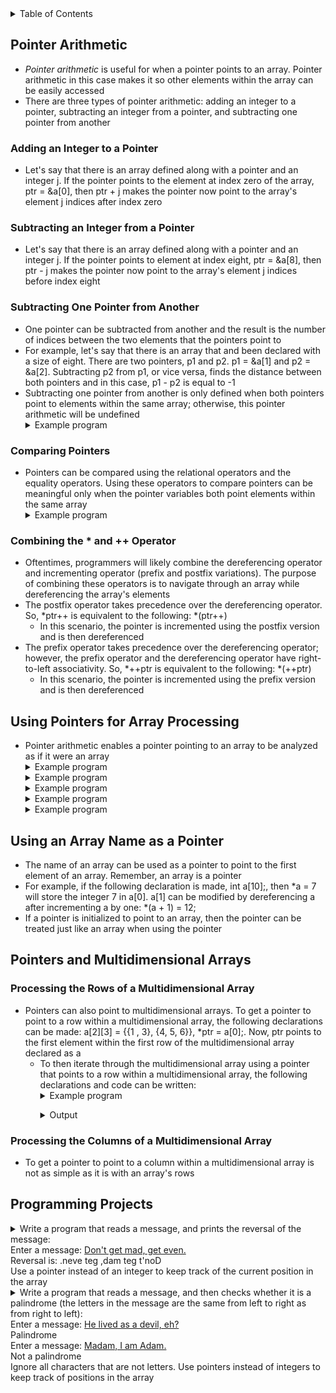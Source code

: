 <details>
<summary>Table of Contents</summary>
<ol>
  <li>
    <a href='#pointer-arithmetic'>Pointer Arithmetic</a>
  </li> 
  <li>
    <a href='#using-pointers-for-array-processing'>Using Pointers for Array Processing</a>
  </li> 
  <li>
    <a href='#pointers-and-multidimensional-arrays'>Pointers and Multidimensional Arrays</a>
  </li> 
  <li>
    <a href='#programming-projects'>Programming Projects</a>
  </li>  
</ol>
</details>

## Pointer Arithmetic
<ul>
  <li>
    <a><em>Pointer arithmetic</em> is useful for when a pointer points to an array. Pointer arithmetic in this case makes it so other elements within the array can be easily accessed</a>
  </li>
  <li>
    <a>There are three types of pointer arithmetic: adding an integer to a pointer, subtracting an integer from a pointer, and subtracting one pointer from another</a>
  </li>
</ul>

### Adding an Integer to a Pointer
<ul>
  <li>
    <a>Let's say that there is an array defined along with a pointer and an integer j. If the pointer points to the element at index zero of the array, ptr = &a[0], then ptr + j makes the pointer now point to the array's element j indices after index zero</a>
  </li>
</ul>

### Subtracting an Integer from a Pointer
<ul>
  <li>
    <a>Let's say that there is an array defined along with a pointer and an integer j. If the pointer points to element at index eight, ptr = &a[8], then ptr - j makes the pointer now point to the array's element j indices before index eight</a>
  </li>
</ul>

### Subtracting One Pointer from Another
<ul>
  <li>
    <a>One pointer can be subtracted from another and the result is the number of indices between the two elements that the pointers point to</a>
  </li>
  <li>
    <a>For example, let's say that there is an array that and been declared with a size of eight. There are two pointers, p1 and p2. p1 = &a[1] and p2 = &a[2]. Subtracting p2 from p1, or vice versa, finds the distance between both pointers and in this case, p1 - p2 is equal to -1</a>
  </li>
  <li>
    <a>Subtracting one pointer from another is only defined when both pointers point to elements within the same array; otherwise, this pointer arithmetic will be undefined</a>
  </li>
  <details>
    <summary>Example program</summary>

```c
#include <stdio.h>
//
int main()
{
    //variable declarations and initialization
    int a[] = {5, 15, 34, 54, 14, 2, 52, 72};
    int *p = &a[1], *q = &a[5];
    //
    printf("%d\n", *(q - 3));
    printf("%d\n", p - q);
    printf("%d\n", *p - *q);
    //
    return 0;
}
```
<ul>  
  <details>
    <summary>Output</summary>
      <pre>
        <code>
34
-4
13
        </code>
      </pre>  
    </details>
  </ul>  
  </details> 
</ul>         

### Comparing Pointers
<ul>
  <li>
    <a>Pointers can be compared using the relational operators and the equality operators. Using these operators to compare pointers can be meaningful only when the pointer variables both point elements within the same array</a>
  </li>
  <details>
    <summary>Example program</summary>

```c
#include <stdio.h>
//
int main()
{
    //variable declarations and initialization
    int array[4] = {1, 2, 3, 4}, *ptr1 = &array[1], *ptr2 = &array[3];
    //
    //selection statement which checks if ptr1 is greater than ptr2
    (ptr1 > ptr2) ? (printf("%d ", *ptr1)) : (printf("%d ", *ptr2));
    //
    return 0;
}
```
<ul>  
  <details>
    <summary>Output</summary>
      <pre>
        <code>
4
        </code>
      </pre>  
    </details>
  </ul>  
  </details> 
</ul> 

### Combining the * and ++ Operator
<ul>
  <li>
    <a>Oftentimes, programmers will likely combine the dereferencing operator and incrementing operator (prefix and postfix variations). The purpose of combining these operators is to navigate through an array while dereferencing the array's elements</a>
  </li>
  <li>
    <a>The postfix operator takes precedence over the dereferencing operator. So, *ptr++ is equivalent to the following: *(ptr++)</a>
    <ul>
      <li>
        <a>In this scenario, the pointer is incremented using the postfix version and is then dereferenced</a>
      </li>
    </ul>
  </li>
  <li>
    <a>The prefix operator takes precedence over the dereferencing operator; however, the prefix operator and the dereferencing operator have right-to-left associativity. So, *++ptr is equivalent to the following: *(++ptr)</a>      
    <ul>
      <li>
        <a>In this scenario, the pointer is incremented using the prefix version and is then dereferenced</a>
      </li>
    </ul>
  </li>      
</ul>    

## Using Pointers for Array Processing
<ul>
  <li>
    <a>Pointer arithmetic enables a pointer pointing to an array to be analyzed as if it were an array</a>
  </li>
  <details>
    <summary>Example program</summary>

```c
#include <stdio.h>
//
int main()
{
    //variable declarations and initialization
    int arr[9] = {0, 1, 2, 3, 4, 5, 6, 7, 8}, *ptr = arr, sum = 0;
    //
    //for loop which iterates over a pointer to find the sum of an array
    for (; ptr < arr + 9; ptr++)
        sum += *ptr;
    //
    printf("Sum: %d\n", sum);  
    //
    return 0;
}
```
<ul>  
  <details>
    <summary>Output</summary>
      <pre>
        <code>
Sum: 36
        </code>
      </pre>  
    </details>
  </ul>  
  </details>
  <details>
    <summary>Example program</summary>

```c
#include <stdio.h>
//
//macro definition for length of the array
#define N 5
//
int main()
{
    //variable declarations and initialization
    int a[N] = {6, 2, 3, 9, 4};
    int sum = 0, *p;
    //
    //for loop which iterates through the array using a pointer
    for (p = a; p < a + N; p++)
        if ((p - a) % 2 == 1)
            sum += *p;
    //
    return 0;
}
```
<ul>  
  <details>
    <summary>Output</summary>
      <pre>
        <code>
sum = 2 + 9 = 11
        </code>
      </pre>  
    </details>
  </ul>  
  </details>  
  <details>
    <summary>Example program</summary>

```c
//What will be the contents of a array after the following statements are executed?
#include <stdio.h>
//
//macro definition for length of the array
#define N 10
//
int main()
{
    //variable declarations and initialization
    int a[N] = {1, 2, 3, 4, 5, 6, 7, 8, 9, 10};
    int *p = a, *q = a + N - 1;
    //
    //while loop which iterates while the pointer address of p is less than the pointer address of q
    while (p < q) {
        *p = *q;
        *q = *p;
        p++;
        q--;
    }
    //
    return 0;
}
```
<ul>  
  <details>
    <summary>Output</summary>
      <pre>
        <code>
a[N] = {10, 9, 8, 7, 6, 6, 7, 8, 9, 10}
        </code>
      </pre>  
    </details>
  </ul>  
  </details> 
  <details>
    <summary>Example program</summary>

```c
#include <stdio.h>
//
//macro definition for length of the array
#define N 5
//
int main()
{
    //variable declarations and initialization
    int a[N] = {4, 1, 5, 6, 3};
    int *p = a, *q = a + N - 1;
    //
    //while loop which iterates while the address of p is before q
    while (p < q) {
        if ((*p + *q) % 2 == 1)
            p++;
        else 
            q--;
    }
    //
    printf("%d\n", *q);
    //
    return 0;
}
```
<ul>  
  <details>
    <summary>Output</summary>
      <pre>
        <code>
6
        </code>
      </pre>  
    </details>
  </ul>  
  </details> 
  <details>
    <summary>Example program</summary>

```c
#include <stdio.h>
//
//function prototype for func
void func(int *, int);
//
int main()
{
    //variable declaration and initialization
    int a1[5] = {0};
    //
    //calling function
    func(a1, 5);
    //
    printf("%d", a1[3]);
    //
    return 0;
}
//
//function definition for func
void func(int *a, int n)
{
    //variable declarations and initializations
    int *p;
    *a = 0;
    //
    //for loop which iterates through the array
    for (p = a + 1; p < a + n; p++)
        *p = p - a + *(p - 1);
}
```
<ul>  
  <details>
    <summary>Output</summary>
      <pre>
        <code>
6
        </code>
      </pre>  
    </details>
  </ul>  
  </details> 
</ul>

## Using an Array Name as a Pointer
<ul>
  <li>
    <a>The name of an array can be used as a pointer to point to the first element of an array. Remember, an array is a pointer</a>
  </li>
  <li>
    <a>For example, if the following declaration is made, int a[10];, then *a = 7 will store the integer 7 in a[0]. a[1] can be modified by dereferencing a after incrementing a by one: *(a + 1) = 12;</a>
  </li>  
  <li>
    <a>If a pointer is initialized to point to an array, then the pointer can be treated just like an array when using the pointer</a>
  </li>  
</ul>    

## Pointers and Multidimensional Arrays
### Processing the Rows of a Multidimensional Array
<ul>
  <li>
    <a>Pointers can also point to multidimensional arrays. To get a pointer to point to a row within a multidimensional array, the following declarations can be made: a[2][3] = {{1 , 3}, {4, 5, 6}}, *ptr = a[0];. Now, ptr points to the first element within the first row of the multidimensional array declared as a</a>
    <ul>
      <li>
        <a>To then iterate through the multidimensional array using a pointer that points to a row within a multidimensional array, the following declarations and code can be written:</a>
        <details>
        <summary>Example program</summary>

```c
#include <stdio.h>
//
int main()
{
    //variable declarations and initialization
    int a[2][3] = {{1, 2, 7}, {1, 2, 9}}, *ptr = a[0], sum = 0;
    //
    //for loop iterating through the first row of the multidimensional array a
    for (; ptr < a[0] + 3; sum += *ptr, ptr++);
    printf("Sum: %d\n", sum);
    //
    //for loop iterating through the first column of the multidimensional array a
    sum = 0, ptr = a[0];
    for (int i = 0; i < 2; sum += *ptr, ptr = a[++i]);
    printf("Sum: %d\n", sum); 
    //
    return 0;
}
```
</ul></li><ul>  
  <details>
    <summary>Output</summary>
      <pre>
        <code>
Sum: 10
Sum: 2
        </code>
      </pre>  
    </details>
  </ul>  
  </details> 
  </li>
</ul>    

### Processing the Columns of a Multidimensional Array
<ul>
  <li>
    <a>To get a pointer to point to a column within a multidimensional array is not as simple as it is with an array's rows</a>
  </li>
</ul>    

## Programming Projects
<details>
    <summary>Write a program that reads a message, and prints the reversal of the message:<br />
    Enter a message: <u>Don't get mad, get even.</u><br />
    Reversal is: .neve teg ,dam teg t'noD<br />
    Use a pointer instead of an integer to keep track of the current position in the array</summary>

```c
#include <studio.h>
//
define MAX 1000
//
int main()
{
    //variable declaration and initialization
    char array[MAX], *ptr = array, ch;
    int size = 0;
    //
    //do-while loop which gets the user's message
    printf("Enter a message: ");
    do
    {
        //conditional statement which ensures that the user did not enter a newline character; otherwise, the pointer assigns the user's input into the next element of the array
        if ((ch = getchar()) != '\n')
            *ptr++ = ch, size++;
    } while (ch != '\n');
    //
    //for loop which reverses the user's message
    --ptr;
    printf("Reversal is: ");
    for (; ptr >= array; putchar(*ptr), ptr--);
    //
    return 0;
}
```
<ul>
  <details>
    <summary>Output</summary>
      <pre>
        <code>
Enter a message: Garrett!
Reversal is: !tterraG
        </code>
        </pre>  
      </detairls>
    </ul>  
  </details>
<details>
    <summary>Write a program that reads a message, and then checks whether it is a palindrome (the letters in the message are the same from left to right as from right to left):<br />
    Enter a message: <u>He lived as a devil, eh?</u><br />
    Palindrome<br />
    Enter a message: <u>Madam, I am Adam.</u><br />
    Not a palindrome<br />
    Ignore all characters that are not letters. Use pointers instead of integers to keep track of positions in the array</summary>

```c
#include <stdio.h>
#include <stdbool.h>
//
#define MAX 1000
//
int main()
{
    //variable declarations and initializations
    char array[MAX], *ptr = array, *ptr2, ch;
    int size = 0;
    bool palindrome = true;
    //
    //do-while loop which gets the user's message
    printf("Enter a message: ");
    do
    {
        ch = getchar();
        //
        //conditional statement which ensures that the user did not enter a newline character; otherwise, the pointer assigns the user's input into the next element of the array
        if (ch != '\n' && ((ch >= 'A' && ch <= 'Z') || (ch >= 'a' && ch <= 'z')))
            *ptr++ = ch, size++;
    } while (ch != '\n');
    //
    --ptr;
    ptr2 = array;
    //
    //for loop which checks if the user's message is a palindrome or not
    for (int i = 0, j = size - 1; i < j; i++, j--)
        //if the characters at the current positions are not equal, the palindrome variable is set to false and the loop breaks immediately
        if (*ptr-- != *ptr2++)
            palindrome = false;
    //
    (palindrome) ? (printf("Palindrome\n")) : (printf("Not a palindrome\n"));
    //
    return 0;
}
```
<ul>
  <details>
    <summary>Output</summary>
      <pre>
        <code>
Enter a message: <u>lived devil!!!!!!!!!!!!!!!!!!!!!!</u>
Palindrome
        </code>
        </pre>  
      </details>
    </ul>  
  </details>  
